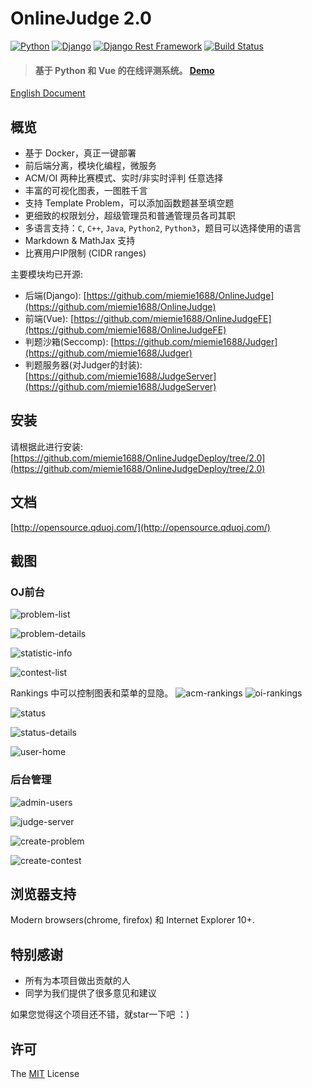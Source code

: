 # OnlineJudge 2.0

[![Python](https://img.shields.io/badge/python-3.8.0-blue.svg?style=flat-square)](https://www.python.org/downloads/release/python-362/)
[![Django](https://img.shields.io/badge/django-3.2.9-blue.svg?style=flat-square)](https://www.djangoproject.com/)
[![Django Rest Framework](https://img.shields.io/badge/django_rest_framework-3.12.0-blue.svg?style=flat-square)](http://www.django-rest-framework.org/)
[![Build Status](https://travis-ci.org/QingdaoU/OnlineJudge.svg?branch=master)](https://travis-ci.org/QingdaoU/OnlineJudge)

> #### 基于 Python 和 Vue 的在线评测系统。 [Demo](https://60.204.175.19/)

[English Document](README.md)

## 概览

+ 基于 Docker，真正一键部署
+ 前后端分离，模块化编程，微服务
+ ACM/OI 两种比赛模式、实时/非实时评判 任意选择
+ 丰富的可视化图表，一图胜千言
+ 支持 Template Problem，可以添加函数题甚至填空题
+ 更细致的权限划分，超级管理员和普通管理员各司其职
+ 多语言支持：`C`, `C++`, `Java`, `Python2`, `Python3`，题目可以选择使用的语言
+ Markdown & MathJax 支持
+ 比赛用户IP限制 (CIDR ranges)

主要模块均已开源:

+ 后端(Django): [https://github.com/miemie1688/OnlineJudge](https://github.com/miemie1688/OnlineJudge)
+ 前端(Vue): [https://github.com/miemie1688/OnlineJudgeFE](https://github.com/miemie1688/OnlineJudgeFE)
+ 判题沙箱(Seccomp): [https://github.com/miemie1688/Judger](https://github.com/miemie1688/Judger)
+ 判题服务器(对Judger的封装): [https://github.com/miemie1688/JudgeServer](https://github.com/miemie1688/JudgeServer)

## 安装

请根据此进行安装:  [https://github.com/miemie1688/OnlineJudgeDeploy/tree/2.0](https://github.com/miemie1688/OnlineJudgeDeploy/tree/2.0)

## 文档

[http://opensource.qduoj.com/](http://opensource.qduoj.com/)

## 截图

### OJ前台

![problem-list](https://user-images.githubusercontent.com/20637881/33372506-402022e4-d539-11e7-8e64-6656f8ceb75a.png)

![problem-details](https://user-images.githubusercontent.com/20637881/33372507-4061a782-d539-11e7-8835-076ddae6b529.png)

![statistic-info](https://user-images.githubusercontent.com/20637881/33372508-40a0c6ce-d539-11e7-8d5e-024541b76750.png)

![contest-list](https://user-images.githubusercontent.com/20637881/33372509-40d880dc-d539-11e7-9eba-1f08dcb6b9a0.png)

Rankings 中可以控制图表和菜单的显隐。
![acm-rankings](https://user-images.githubusercontent.com/20637881/33372510-41117f68-d539-11e7-9947-70e60bad3cf2.png)
![oi-rankings](https://user-images.githubusercontent.com/20637881/33372511-41d406fa-d539-11e7-9947-7a2a088785b0.png)

![status](https://user-images.githubusercontent.com/20637881/33372512-420ba240-d539-11e7-8645-594cac4a0b78.png)

![status-details](https://user-images.githubusercontent.com/20637881/33365523-787bd0ea-d523-11e7-953f-dacbf7a506df.png)

![user-home](https://user-images.githubusercontent.com/20637881/33365521-7842d808-d523-11e7-84c1-2e2aa0079f32.png)

### 后台管理

![admin-users](https://user-images.githubusercontent.com/20637881/33372516-42c34fda-d539-11e7-9f4e-5109477f83be.png)

![judge-server](https://user-images.githubusercontent.com/20637881/33372517-42faef9e-d539-11e7-9f17-df9be3583900.png)

![create-problem](https://user-images.githubusercontent.com/20637881/33372513-42472162-d539-11e7-8659-5497bf52dbea.png)

![create-contest](https://user-images.githubusercontent.com/20637881/33372514-428ab922-d539-11e7-8f68-da55dedf3ad3.png)


## 浏览器支持

Modern browsers(chrome, firefox) 和 Internet Explorer 10+.

## 特别感谢

+ 所有为本项目做出贡献的人
+ 同学为我们提供了很多意见和建议

如果您觉得这个项目还不错，就star一下吧 ：)

## 许可

The [MIT](http://opensource.org/licenses/MIT) License
